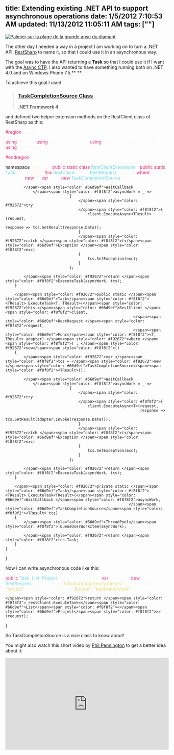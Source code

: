 title: Extending existing .NET API to support asynchronous operations
date: 1/5/2012 7:10:53 AM
updated: 11/13/2012 11:05:11 AM
tags: [""]
---
[![Palmier sur la plage de la grande anse du diamant](http://farm6.staticflickr.com/5057/5517072642_bc446224c7_m.jpg)](http://www.flickr.com/photos/laurentkempe/5517072642/ "Palmier sur la plage de la grande anse du diamant by Laurent Kempé, on Flickr")

The other day I needed a way in a project I am working on to turn a .NET API, [RestSharp](http://restsharp.org/) to name it, so that I could use it in an asynchronous way.

The goal was to have the API returning a **Task<TResult>** so that I could use it if I want with the [Async CTP](http://msdn.microsoft.com/en-us/vstudio/gg316360). I also wanted to have something running both on .NET 4.0 and on Windows Phone 7.5.** **

To achieve this goal I used 

> ### [TaskCompletionSource<TResult> Class](http://msdn.microsoft.com/en-us/library/dd449174.aspx)
> 
> **.NET Framework 4**

and defined two helper extension methods on the RestClient class of RestSharp as this:

<span style="color: #f92672">#region </span><span style="color: #f8f8f2">using

</span><span style="color: #f92672">using </span><span style="color: #f8f8f2">System;
</span><span style="color: #f92672">using </span><span style="color: #f8f8f2">System.Threading;
</span><span style="color: #f92672">using </span><span style="color: #f8f8f2">System.Threading.Tasks;
</span><span style="color: #f92672">using </span><span style="color: #f8f8f2">RestSharp;

</span><span style="color: #f92672">#endregion

namespace </span><span style="color: #f8f8f2">Sharper
{
    </span><span style="color: #f92672">public static class </span><span style="color: #66d9ef">RestClientExtensions
    </span><span style="color: #f8f8f2">{
        </span><span style="color: #f92672">public static </span><span style="color: #66d9ef">Task</span><span style="color: #f8f8f2"><TResult> ExecuteTask<TResult>(</span><span style="color: #f92672">this </span><span style="color: #66d9ef">RestClient </span><span style="color: #f8f8f2">client,
                                                         </span><span style="color: #66d9ef">RestRequest </span><span style="color: #f8f8f2">request) </span><span style="color: #f92672">where </span><span style="color: #f8f8f2">TResult : </span><span style="color: #f92672">new</span><span style="color: #f8f8f2">()
        {
            </span><span style="color: #f92672">var </span><span style="color: #f8f8f2">tcs = </span><span style="color: #f92672">new </span><span style="color: #66d9ef">TaskCompletionSource</span><span style="color: #f8f8f2"><TResult>();

            </span><span style="color: #66d9ef">WaitCallback
                </span><span style="color: #f8f8f2">asyncWork = _ =>
                                {
                                    </span><span style="color: #f92672">try
                                    </span><span style="color: #f8f8f2">{
                                        client.ExecuteAsync<TResult>(request,
                                                                     response => tcs.SetResult(response.Data));
                                    }
                                    </span><span style="color: #f92672">catch </span><span style="color: #f8f8f2">(</span><span style="color: #66d9ef">Exception </span><span style="color: #f8f8f2">exc)
                                    {
                                        tcs.SetException(exc);
                                    }
                                };

            </span><span style="color: #f92672">return </span><span style="color: #f8f8f2">ExecuteTask(asyncWork, tcs);
        }

        </span><span style="color: #f92672">public static </span><span style="color: #66d9ef">Task</span><span style="color: #f8f8f2"><TResult> ExecuteTask<T, TResult>(</span><span style="color: #f92672">this </span><span style="color: #66d9ef">RestClient </span><span style="color: #f8f8f2">client,
                                                            </span><span style="color: #66d9ef">RestRequest </span><span style="color: #f8f8f2">request,
                                                            </span><span style="color: #66d9ef">Func</span><span style="color: #f8f8f2"><T, TResult> adapter) </span><span style="color: #f92672">where </span><span style="color: #f8f8f2">T : </span><span style="color: #f92672">new</span><span style="color: #f8f8f2">()
        {
            </span><span style="color: #f92672">var </span><span style="color: #f8f8f2">tcs = </span><span style="color: #f92672">new </span><span style="color: #66d9ef">TaskCompletionSource</span><span style="color: #f8f8f2"><TResult>();

            </span><span style="color: #66d9ef">WaitCallback
                </span><span style="color: #f8f8f2">asyncWork = _ =>
                                {
                                    </span><span style="color: #f92672">try
                                    </span><span style="color: #f8f8f2">{
                                        client.ExecuteAsync<T>(request,
                                                               response =>
                                                               tcs.SetResult(adapter.Invoke(response.Data)));
                                    }
                                    </span><span style="color: #f92672">catch </span><span style="color: #f8f8f2">(</span><span style="color: #66d9ef">Exception </span><span style="color: #f8f8f2">exc)
                                    {
                                        tcs.SetException(exc);
                                    }
                                };

            </span><span style="color: #f92672">return </span><span style="color: #f8f8f2">ExecuteTask(asyncWork, tcs);
        }

        </span><span style="color: #f92672">private static </span><span style="color: #66d9ef">Task</span><span style="color: #f8f8f2"><TResult> ExecuteTask<TResult>(</span><span style="color: #66d9ef">WaitCallback </span><span style="color: #f8f8f2">asyncWork,
                                                          </span><span style="color: #66d9ef">TaskCompletionSource</span><span style="color: #f8f8f2"><TResult> tcs)
        {
            </span><span style="color: #66d9ef">ThreadPool</span><span style="color: #f8f8f2">.QueueUserWorkItem(asyncWork);

            </span><span style="color: #f92672">return </span><span style="color: #f8f8f2">tcs.Task;
        }
    }
}
</span>

<style type="text/css">










.csharpcode, .csharpcode pre
{
	font-size: small;
	color: black;
	font-family: consolas, "Courier New", courier, monospace;
	background-color: #ffffff;
	/*white-space: pre;*/
}
.csharpcode pre { margin: 0em; }
.csharpcode .rem { color: #008000; }
.csharpcode .kwrd { color: #0000ff; }
.csharpcode .str { color: #006080; }
.csharpcode .op { color: #0000c0; }
.csharpcode .preproc { color: #cc6633; }
.csharpcode .asp { background-color: #ffff00; }
.csharpcode .html { color: #800000; }
.csharpcode .attr { color: #ff0000; }
.csharpcode .alt 
{
	background-color: #f4f4f4;
	width: 100%;
	margin: 0em;
}
.csharpcode .lnum { color: #606060; }</style>



Now I can write asynchronous code like this:

<span style="color: #f92672">public </span><span style="color: #66d9ef">Task</span><span style="color: #f8f8f2"><</span><span style="color: #66d9ef">List</span><span style="color: #f8f8f2"><</span><span style="color: #66d9ef">Project</span><span style="color: #f8f8f2">>> GetAllProjects()
{
    </span><span style="color: #f92672">var </span><span style="color: #f8f8f2">request = </span><span style="color: #f92672">new </span><span style="color: #66d9ef">RestRequest </span><span style="color: #f8f8f2">{ Resource = </span><span style="color: #e6db74">"/httpAuth/app/rest/projects"</span><span style="color: #f8f8f2">, RootElement = </span><span style="color: #e6db74">"project" </span><span style="color: #f8f8f2">};
    request.AddHeader(</span><span style="color: #e6db74">"Accept"</span><span style="color: #f8f8f2">, </span><span style="color: #e6db74">"application/json"</span><span style="color: #f8f8f2">);

    </span><span style="color: #f92672">return </span><span style="color: #f8f8f2">_restClient.ExecuteTask<</span><span style="color: #66d9ef">List</span><span style="color: #f8f8f2"><</span><span style="color: #66d9ef">Project</span><span style="color: #f8f8f2">>>(request);
}
</span>

So TaskCompletionSource<T> is a nice class to know about!

You might also watch this short video by [Phil Pennington](http://channel9.msdn.com/Niners/philpenn) to get a better idea about it:

<iframe style="width: 512px; height: 288px" src="http://channel9.msdn.com/Blogs/philpenn/TaskCompletionSourceTResult/player?w=512&h=288" frameborder="0" scrolling="no"></iframe>
